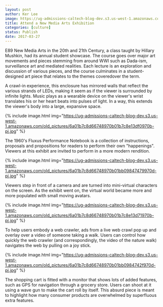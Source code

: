 ```yaml
---
layout: post
author: Ker Lee
image: https://ug-admissions-caltech-blog-dev.s3.us-west-1.amazonaws.com/old_pictures/6a01b7c8d66748970b01bb09847404970d-pi.jpg
title: Attend a New Media Arts Exhibition
categories: [culture]
status: Publish
date: 2017-03-27
---
```


E89 New Media Arts in the 20th and 21th Century, a class taught by Hillary Mushkin, had its annual student showcase. The course goes over major art movements and pieces stemming from around WWI such as Dada-ism, surveillance art and mediated realities. Each lecture is an exploration and discussion of various pieces, and the course culminates in a student-designed art piece that relates to the themes coveredover the term.

<div class="photo-caption caption-xid-6a01b7c8d66748970b01bb09847404970d" id="caption-xid-6a01b7c8d66748970b01bb09847404970d">A crawl-in experience, this enclosure has mirrored walls that reflect the various strands of LEDs, making it seem as if the viewer is surrounded by infinite lights. Music plays as a wearable device on the viewer's wrist translates his or her heart beats into pulses of light. In a way, this extends the viewer's body into a large, expansive space.


{% include image.html img="https://ug-admissions-caltech-blog-dev.s3.us-west-1.amazonaws.com/old_pictures/6a01b7c8d66748970b01b7c8e13df0970b-pi.jpg" %}<div class="photo-caption caption-xid-6a01b7c8d66748970b01b7c8e13df0970b" id="caption-xid-6a01b7c8d66748970b01b7c8e13df0970b">The 1960's Fluxus Performance Notebook is a collection of instructions, proposals and propositions for readers to perform their own "happenings". Viewers at this exhibit are invited to perform in a more modern rendition.


{% include image.html img="https://ug-admissions-caltech-blog-dev.s3.us-west-1.amazonaws.com/old_pictures/6a01b7c8d66748970b01bb09847479970d-pi.jpg" %}<div class="photo-caption caption-xid-6a01b7c8d66748970b01bb09847479970d" id="caption-xid-6a01b7c8d66748970b01bb09847479970d">Viewers step in front of a camera and are turned into mini-virtual characters on the screen. As the exhibit went on, the virtual world became more and more populated with small moving avatars.


{% include image.html img="https://ug-admissions-caltech-blog-dev.s3.us-west-1.amazonaws.com/old_pictures/6a01b7c8d66748970b01b7c8e13d71970b-pi.jpg" %}<div class="photo-caption caption-xid-6a01b7c8d66748970b01b7c8e13d71970b" id="caption-xid-6a01b7c8d66748970b01b7c8e13d71970b">To help users embody a web crawler, ads from a live web crawl pop up and overlay over a video of someone taking a walk. Users can control how quickly the web crawler (and correspondingly, the video of the nature walk) navigates the web by pulling on a joy stick.


{% include image.html img="https://ug-admissions-caltech-blog-dev.s3.us-west-1.amazonaws.com/old_pictures/6a01b7c8d66748970b01bb0984742f970d-pi.jpg" %}<div class="photo-caption caption-xid-6a01b7c8d66748970b01bb0984742f970d" id="caption-xid-6a01b7c8d66748970b01bb0984742f970d">The shopping cart is fitted with a monitor that shows lots of added features, such as GPS for navigation through a grocery store. Users can shoot at it using a wave gun to make the cart roll by itself. This absurd piece is meant to highlight how many consumer products are overwhelmed by superfluous extra features.

